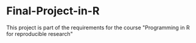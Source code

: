 # Final-Project-in-R
This project is part of the requirements for the course "Programming in R for reproducible research"
